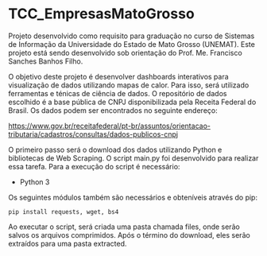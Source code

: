 # TCC_EmpresasMatoGrosso

Projeto desenvolvido como requisito para graduação no curso de Sistemas de Informação da Universidade do Estado de Mato Grosso (UNEMAT). Este projeto está sendo desenvolvido sob orientação do Prof. Me. Francisco Sanches Banhos Filho.

O objetivo deste projeto é desenvolver dashboards interativos para visualização de dados utilizando mapas de calor. Para isso, será utilizado ferramentas e ténicas de ciência de dados. O repositório de dados escolhido é a base pública de CNPJ disponibilizada pela Receita Federal do Brasil. Os dados podem ser encontrados no seguinte endereço:

https://www.gov.br/receitafederal/pt-br/assuntos/orientacao-tributaria/cadastros/consultas/dados-publicos-cnpj

O primeiro passo será o download dos dados utilizando Python e bibliotecas de Web Scraping. O script main.py foi desenvolvido para realizar essa tarefa. Para a execução do script é necessário:

* Python 3

Os seguintes módulos também são necessários e obteníveis através do pip:

`pip install requests, wget, bs4`


Ao executar o script, será criada uma pasta chamada files, onde serão salvos os arquivos comprimidos. Após o término do download, eles serão extraídos para uma pasta extracted. 
